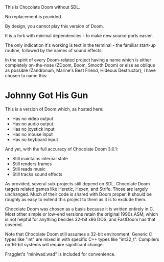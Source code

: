 This is Chocolate Doom without SDL.

No replacement is provided. 

By design, you cannot play this version of Doom. 

It is a fork with minimal dependencies - to make new source ports easier.

The only indication it's working is text in the terminal - the familiar 
start-up routine, followed by the names of sound effects. 

In the spirit of every Doom-related project having a name which is either 
completely on-the-nose (ZDoom, Boom, Smooth Doom) or else as oblique as 
possible (Zandronum, Marine's Best Friend, Hideous Destructor), I have chosen
to name this:

# Johnny Got His Gun

This is a version of Doom which, as hosted here:
 * Has no video output
 * Has no audio output
 * Has no joystick input
 * Has no mouse input
 * Has no keyboard input

And yet, with the full accuracy of Chocolate Doom 3.0.1:
 * Still maintains internal state
 * Still renders frames
 * Still reads music
 * Still tracks sound effects

As provided, several sub-projects still depend on SDL. Chocolate Doom targets
related games like Heretic, Hexen, and Strife. Those are largely unchanged. 
Much of their code is shared with Doom proper. It should be roughly as easy to
extend this project to them as it is to exclude them. 

Chocolate Doom was chosen as a basis because it is written entirely in C. Most
other simple or low-end versions retain the original 1990s ASM, which is not 
helpful for anything besides 32-bit x86 DOS, and FastDoom has that covered. 

Note that Chocolate Doom still assumes a 32-bit environment. Generic C types
like "int" are mixed in with specific C++ types like "int32_t". Compilers on
16-bit systems will require significant change. 

Fragglet's "miniwad.wad" is included for convenience. 
